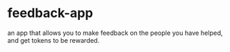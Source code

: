# feedback-app
 an app that allows you to make feedback on the people you have helped, and get tokens to be rewarded.
